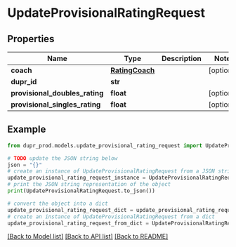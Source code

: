 # UpdateProvisionalRatingRequest


## Properties

Name | Type | Description | Notes
------------ | ------------- | ------------- | -------------
**coach** | [**RatingCoach**](RatingCoach.md) |  | [optional] 
**dupr_id** | **str** |  | 
**provisional_doubles_rating** | **float** |  | [optional] 
**provisional_singles_rating** | **float** |  | [optional] 

## Example

```python
from dupr_prod.models.update_provisional_rating_request import UpdateProvisionalRatingRequest

# TODO update the JSON string below
json = "{}"
# create an instance of UpdateProvisionalRatingRequest from a JSON string
update_provisional_rating_request_instance = UpdateProvisionalRatingRequest.from_json(json)
# print the JSON string representation of the object
print(UpdateProvisionalRatingRequest.to_json())

# convert the object into a dict
update_provisional_rating_request_dict = update_provisional_rating_request_instance.to_dict()
# create an instance of UpdateProvisionalRatingRequest from a dict
update_provisional_rating_request_from_dict = UpdateProvisionalRatingRequest.from_dict(update_provisional_rating_request_dict)
```
[[Back to Model list]](../README.md#documentation-for-models) [[Back to API list]](../README.md#documentation-for-api-endpoints) [[Back to README]](../README.md)


